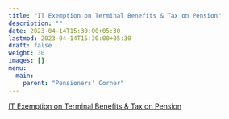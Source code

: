 ```yaml
---
title: "IT Exemption on Terminal Benefits & Tax on Pension"
description: ""
date: 2023-04-14T15:30:00+05:30
lastmod: 2023-04-14T15:30:00+05:30
draft: false
weight: 30
images: []
menu:
  main:
    parent: "Pensioners' Corner"
---
```


[IT Exemption on Terminal Benefits & Tax on Pension](/pdf/pension/6.%20%20%20%20%20IT%20Exemption%20on%20Benefits%20and%20Pension%20Page%2012-13%20DAE%20HB%20Pen%202018.pdf)

